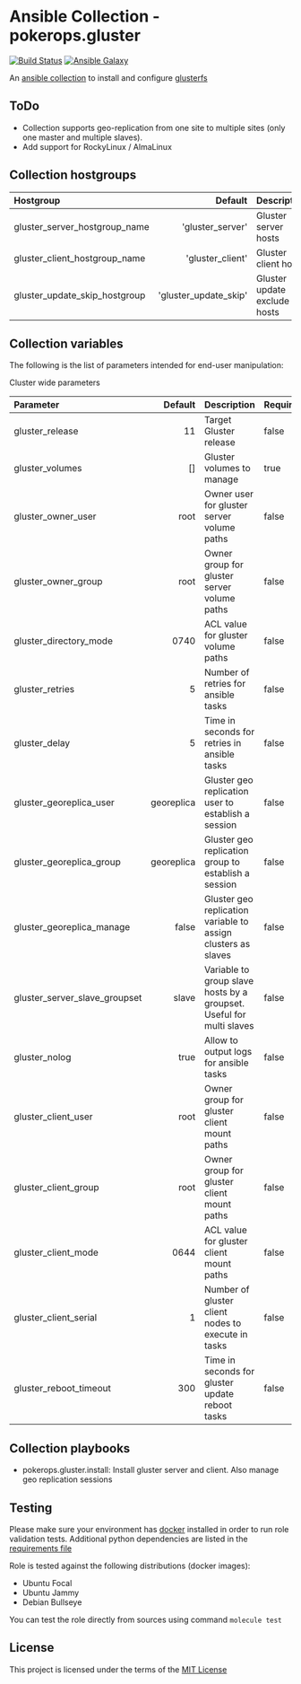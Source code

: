 # Ansible Collection - pokerops.gluster

[![Build Status](https://github.com/pokerops/ansible-colllection-gluster/actions/workflows/molecule.yml/badge.svg)](https://github.com/pokerops/ansible-colllection-gluster/actions/wofklows/molecule.yml)
[![Ansible Galaxy](http://img.shields.io/badge/ansible--galaxy-pokerops.gluster.vim-blue.svg)](https://galaxy.ansible.com/ui/repo/published/pokerops/gluster/)

An [ansible collection](https://galaxy.ansible.com/ui/repo/published/pokerops/gluster) to install and configure [glusterfs](https://docs.gluster.org/en/main/)

## ToDo

- Collection supports geo-replication from one site to multiple sites (only one master and multiple slaves).
- Add support for RockyLinux / AlmaLinux

## Collection hostgroups

| Hostgroup                     |               Default | Description                  |
| :---------------------------- | --------------------: | :--------------------------- |
| gluster_server_hostgroup_name |      'gluster_server' | Gluster server hosts         |
| gluster_client_hostgroup_name |      'gluster_client' | Gluster client hosts         |
| gluster_update_skip_hostgroup | 'gluster_update_skip' | Gluster update exclude hosts |

## Collection variables

The following is the list of parameters intended for end-user manipulation:

Cluster wide parameters

| Parameter                     |    Default | Description                                                          | Required |
| :---------------------------- | ---------: | :------------------------------------------------------------------- | :------- |
| gluster_release               |         11 | Target Gluster release                                               | false    |
| gluster_volumes               |         [] | Gluster volumes to manage                                            | true     |
| gluster_owner_user            |       root | Owner user for gluster server volume paths                           | false    |
| gluster_owner_group           |       root | Owner group for gluster server volume paths                          | false    |
| gluster_directory_mode        |       0740 | ACL value for gluster volume paths                                   | false    |
| gluster_retries               |          5 | Number of retries for ansible tasks                                  | false    |
| gluster_delay                 |          5 | Time in seconds for retries in ansible tasks                         | false    |
| gluster_georeplica_user       | georeplica | Gluster geo replication user to establish a session                  | false    |
| gluster_georeplica_group      | georeplica | Gluster geo replication group to establish a session                 | false    |
| gluster_georeplica_manage     |      false | Gluster geo replication variable to assign clusters as slaves        | false    |
| gluster_server_slave_groupset |      slave | Variable to group slave hosts by a groupset. Useful for multi slaves | false    |
| gluster_nolog                 |       true | Allow to output logs for ansible tasks                               | false    |
| gluster_client_user           |       root | Owner group for gluster client mount paths                           | false    |
| gluster_client_group          |       root | Owner group for gluster client mount paths                           | false    |
| gluster_client_mode           |       0644 | ACL value for gluster client mount paths                             | false    |
| gluster_client_serial         |          1 | Number of gluster client nodes to execute in tasks                   | false    |
| gluster_reboot_timeout        |        300 | Time in seconds for gluster update reboot tasks                      | false    |

## Collection playbooks

- pokerops.gluster.install: Install gluster server and client. Also manage geo replication sessions

## Testing

Please make sure your environment has [docker](https://www.docker.com) installed in order to run role validation tests. Additional python dependencies are listed in the [requirements file](https://github.com/nephelaiio/ansible-role-requirements/blob/master/requirements.txt)

Role is tested against the following distributions (docker images):

- Ubuntu Focal
- Ubuntu Jammy
- Debian Bullseye

You can test the role directly from sources using command `molecule test`

## License

This project is licensed under the terms of the [MIT License](/LICENSE)
